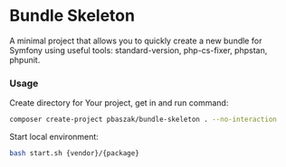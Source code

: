 # Bundle Skeleton #

A minimal project that allows you to quickly create a new bundle for Symfony using useful tools: standard-version, php-cs-fixer, phpstan, phpunit.

### Usage

Create directory for Your project, get in and run command:
```sh
composer create-project pbaszak/bundle-skeleton . --no-interaction
```

Start local environment:
```sh
bash start.sh {vendor}/{package}
```
